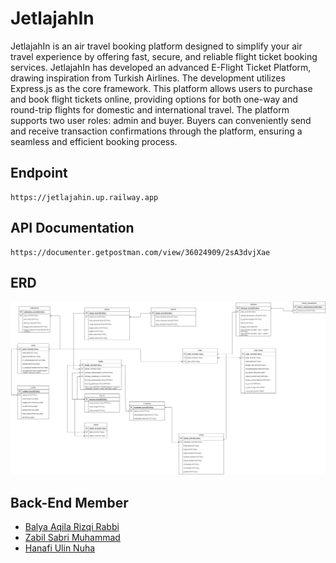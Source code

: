 # JetlajahIn

JetlajahIn is an air travel booking platform designed to simplify your air travel experience by offering fast, secure, and reliable flight ticket booking services. JetlajahIn has developed an advanced E-Flight Ticket Platform, drawing inspiration from Turkish Airlines. The development utilizes Express.js as the core framework. This platform allows users to purchase and book flight tickets online, providing options for both one-way and round-trip flights for domestic and international travel. The platform supports two user roles: admin and buyer. Buyers can conveniently send and receive transaction confirmations through the platform, ensuring a seamless and efficient booking process.

## Endpoint

```
https://jetlajahin.up.railway.app
```

## API Documentation

```
https://documenter.getpostman.com/view/36024909/2sA3dvjXae
```

## ERD

<a href="https://raw.githubusercontent.com/Jetlajah-Kelompok-B7/.github/main/img/erd.png"><img src="https://raw.githubusercontent.com/Jetlajah-Kelompok-B7/.github/main/img/erd.png" width="720px"></a>

## Back-End Member

- <a href="https://github.com/rizqi-r">Balya Aqila Rizqi Rabbi</a>
- <a href="https://github.com/zabilsabri">Zabil Sabri Muhammad</a>
- <a href="https://github.com/yokunoshita">Hanafi Ulin Nuha</a>